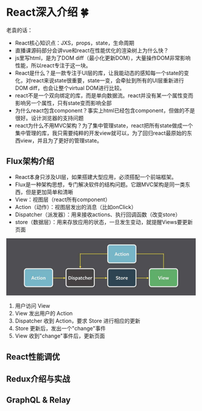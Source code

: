# React深入介绍 :four_leaf_clover:

老袁的话：
* React核心知识点：JXS，props，state，生命周期
* 直播课源码部分会讲vue和react在性能优化的渲染树上为什么快？
* js里写html，是为了DOM diff（最小化更新DOM），大量操作DOM非常影响性能，所以react专注于这一块。
* React是什么？是一款专注于UI层的库，让我能动态的感知每一个state的变化，对react来说state很重要，state一变，会牵扯到所有的UI层重新进行DOM diff，也会让整个virtual DOM进行比较。
* react不是一个双向绑定的库，而是单向数据流。react并没有某一个属性变而影响另一个属性，只有state变而影响全部
* 为什么react包含component？事实上html已经包含component，但做的不是很好。设计浏览器的支持问题
* react为什么不用MVC架构？为了集中管理state，react把所有state做成一个集中管理的库，我只需要纯粹的开发view就可以，为了回归react最原始的东西view，并且为了更好的管理state。

## Flux架构介绍

* React本身只涉及UI层，如果搭建大型应用，必须搭配一个前端框架。
* Flux是一种架构思想，专门解决软件的结构问题。它跟MVC架构是同一类东西，但是更加简单和清晰
* View：视图层（react所有component）
* Action（动作）：视图层发出的消息（比如onClick）
* Dispatcher（派发器）：用来接收actions、执行回调函数（改变store）
* store（数据层）：用来存放应用的状态，一旦发生变动，就提醒Views要更新页面

![流程图](/img/react-6.jpeg)

1. 用户访问 View
2. View 发出用户的 Action
3. Dispatcher 收到 Action，要求 Store 进行相应的更新 
4. Store 更新后，发出一个"change"事件
5. View 收到"change"事件后，更新页面

## React性能调优



## Redux介绍与实战



## GraphQL & Relay